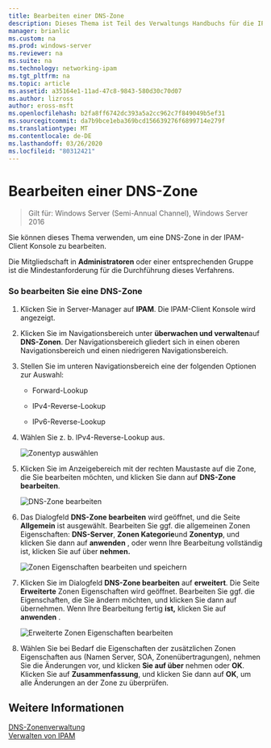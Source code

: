 ```yaml
---
title: Bearbeiten einer DNS-Zone
description: Dieses Thema ist Teil des Verwaltungs Handbuchs für die IP-Adressverwaltung (IPAM) in Windows Server 2016.
manager: brianlic
ms.custom: na
ms.prod: windows-server
ms.reviewer: na
ms.suite: na
ms.technology: networking-ipam
ms.tgt_pltfrm: na
ms.topic: article
ms.assetid: a35164e1-11ad-47c8-9843-580d30c70d07
ms.author: lizross
author: eross-msft
ms.openlocfilehash: b2fa8ff6742dc393a5a2cc962c7f849049b5ef31
ms.sourcegitcommit: da7b9bce1eba369bcd156639276f6899714e279f
ms.translationtype: MT
ms.contentlocale: de-DE
ms.lasthandoff: 03/26/2020
ms.locfileid: "80312421"
---
```

# <a name="edit-a-dns-zone"></a>Bearbeiten einer DNS-Zone

>Gilt für: Windows Server (Semi-Annual Channel), Windows Server 2016

Sie können dieses Thema verwenden, um eine DNS-Zone in der IPAM-Client Konsole zu bearbeiten.  
  
Die Mitgliedschaft in **Administratoren** oder einer entsprechenden Gruppe ist die Mindestanforderung für die Durchführung dieses Verfahrens.  
  
### <a name="to-edit-a-dns-zone"></a>So bearbeiten Sie eine DNS-Zone  
  
1.  Klicken Sie in Server-Manager auf **IPAM**. Die IPAM-Client Konsole wird angezeigt.  
  
2.  Klicken Sie im Navigationsbereich unter **überwachen und verwalten**auf **DNS-Zonen**. Der Navigationsbereich gliedert sich in einen oberen Navigationsbereich und einen niedrigeren Navigationsbereich.  
  
3.  Stellen Sie im unteren Navigationsbereich eine der folgenden Optionen zur Auswahl:  
  
    -   Forward-Lookup  
  
    -   IPv4-Reverse-Lookup  
  
    -   IPv6-Reverse-Lookup  
  
4.  Wählen Sie z. b. IPv4-Reverse-Lookup aus.  
  
    ![Zonentyp auswählen](../../media/Edit-a-DNS-Zone/ipam_EditZone_01.jpg)  
  
5.  Klicken Sie im Anzeigebereich mit der rechten Maustaste auf die Zone, die Sie bearbeiten möchten, und klicken Sie dann auf **DNS-Zone bearbeiten**.  
  
    ![DNS-Zone bearbeiten](../../media/Edit-a-DNS-Zone/ipam_EditZone_02.jpg)  
  
6.  Das Dialogfeld **DNS-Zone bearbeiten** wird geöffnet, und die Seite **Allgemein** ist ausgewählt. Bearbeiten Sie ggf. die allgemeinen Zonen Eigenschaften: **DNS-Server**, **Zonen Kategorie**und **Zonentyp**, und klicken Sie dann auf **anwenden** , oder wenn Ihre Bearbeitung vollständig ist, klicken Sie auf über **nehmen.**  
  
    ![Zonen Eigenschaften bearbeiten und speichern](../../media/Edit-a-DNS-Zone/ipam_EditZone_03a.jpg)  
  
7.  Klicken Sie im Dialogfeld **DNS-Zone bearbeiten** auf **erweitert**. Die Seite **Erweiterte** Zonen Eigenschaften wird geöffnet. Bearbeiten Sie ggf. die Eigenschaften, die Sie ändern möchten, und klicken Sie dann auf übernehmen. Wenn Ihre Bearbeitung fertig **ist,** klicken Sie auf **anwenden** .  
  
    ![Erweiterte Zonen Eigenschaften bearbeiten](../../media/Edit-a-DNS-Zone/ipam_EditZone_04a.jpg)  
  
8.  Wählen Sie bei Bedarf die Eigenschaften der zusätzlichen Zonen Eigenschaften aus (Namen Server, SOA, Zonenübertragungen), nehmen Sie die Änderungen vor, und klicken **Sie auf über** nehmen oder **OK**. Klicken Sie auf **Zusammenfassung**, und klicken Sie dann auf **OK**, um alle Änderungen an der Zone zu überprüfen.  
  
## <a name="see-also"></a>Weitere Informationen  
[DNS-Zonenverwaltung](DNS-Zone-Management.md)  
[Verwalten von IPAM](Manage-IPAM.md)  
  


